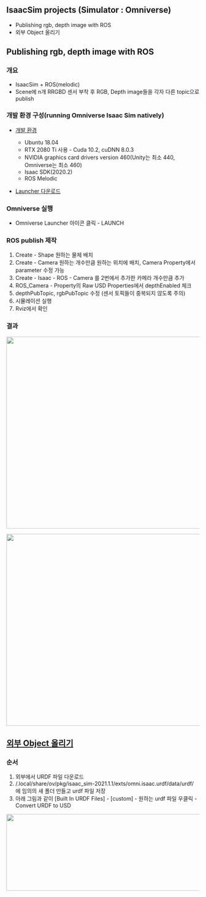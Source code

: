 ## IsaacSim projects (Simulator : Omniverse)

  * Publishing rgb, depth image with ROS
  * 외부 Object 올리기 
  
## Publishing rgb, depth image with ROS 

### 개요

* IsaacSim + ROS(melodic)
* Scene에 n개 RRGBD 센서 부착 후 RGB, Depth image들을 각자 다른 topic으로 publish

### 개발 환경 구성(running Omniverse Isaac Sim natively)

* [개발 환경](https://docs.omniverse.nvidia.com/app_isaacsim/app_isaacsim/requirements.html)
  * Ubuntu 18.04
  * RTX 2080 Ti 사용 - Cuda 10.2, cuDNN 8.0.3
  * NVIDIA graphics card drivers version 460(Unity는 최소 440, Omniverse는 최소 460)
  * Isaac SDK(2020.2)
  * ROS Melodic
  
* [Launcher 다운로드](https://docs.omniverse.nvidia.com/app_isaacsim/app_isaacsim/setup.html#isaac-sim-on-omniverse-launcher)

### Omniverse 실행 
  
* Omniverse Launcher 아이콘 클릭 - LAUNCH
  
### ROS publish 제작

  1. Create - Shape 원하는 물체 배치
  2. Create - Camera 원하는 개수만큼 원하는 위치에 배치, Camera Property에서 parameter 수정 가능 
  3. Create - Isaac - ROS - Camera 를 2번에서 추가한 카메라 개수만큼 추가
  4. ROS_Camera - Property의 Raw USD Properties에서 depthEnabled 체크
  5. depthPubTopic, rgbPubTopic 수정 (센서 토픽들이 중복되지 않도록 주의)
  6. 시뮬레이션 실행
  7. Rviz에서 확인
  
### 결과

<p align="center">
  <img width="800" height="500" src="https://user-images.githubusercontent.com/80872528/130381577-26aa054e-38d8-4d47-86c5-0a66bb0c4351.png">
</p>

<p align="center">
  <img width="800" height="500" src="https://user-images.githubusercontent.com/80872528/130381555-2a767427-9979-43b5-8e59-c16c8d1e604f.png">
</p>
  
## [외부 Object 올리기](https://docs.omniverse.nvidia.com/app_isaacsim/app_isaacsim/ext_omni_isaac_urdf.html)

### 순서

1. 외부에서 URDF 파일 다운로드
2. /.local/share/ov/pkg/isaac_sim-2021.1.1/exts/omni.isaac.urdf/data/urdf/ 에 임의의 새 폴더 만들고 urdf 파일 저장
3. 아래 그림과 같이 [Built In URDF Files] - [custom] - 원하는 urdf 파일 우클릭 - Convert URDF to USD


<p align="center">
  <img width="800" height="200" src="https://user-images.githubusercontent.com/80872528/130394320-fb30de93-226d-49b1-bfc9-4e931bbc3817.png">
</p>
